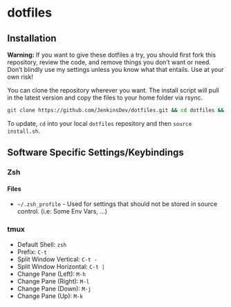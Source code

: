 # dotfiles

## Installation

**Warning:** If you want to give these dotfiles a try, you should first fork this repository, review the code, and remove things you don’t want or need. Don’t blindly use my settings unless you know what that entails. Use at your own risk!

You can clone the repository wherever you want. The install script will pull in the latest version and copy the files to your home folder via rsync.

```bash
git clone https://github.com/JenkinsDev/dotfiles.git && cd dotfiles && source install.zsh
```

To update, `cd` into your local `dotfiles` repository and then `source install.sh`.


## Software Specific Settings/Keybindings

### Zsh

#### Files

* `~/.zsh_profile` - Used for settings that should not be stored in source control. (i.e: Some Env Vars, ...)

### tmux

* Default Shell: `zsh`
* Prefix: `C-t`
* Split Window Vertical: `C-t -`
* Split Window Horizontal: `C-t |`
* Change Pane (Left): `M-h`
* Change Pane (Right): `M-l`
* Change Pane (Down): `M-j`
* Change Pane (Up): `M-k`
